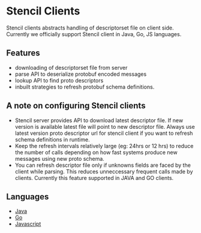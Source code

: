 # Stencil Clients

Stencil clients abstracts handling of descriptorset file on client side. Currently we officially support Stencil client in Java, Go, JS languages.

## Features

- downloading of descriptorset file from server
- parse API to deserialize protobuf encoded messages
- lookup API to find proto descriptors
- inbuilt strategies to refresh protobuf schema definitions.

## A note on configuring Stencil clients

- Stencil server provides API to download latest descriptor file. If new version is available latest file will point to new descriptor file. Always use latest version proto descriptor url for stencil client if you want to refresh schema definitions in runtime.
- Keep the refresh intervals relatively large (eg: 24hrs or 12 hrs) to reduce the number of calls depending on how fast systems produce new messages using new proto schema.
- You can refresh descriptor file only if unknowns fields are faced by the client while parsing. This reduces unneccessary frequent calls made by clients. Currently this feature supported in JAVA and GO clients.

## Languages

 - [Java](java)
 - [Go](go)
 - [Javascript](js)
